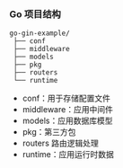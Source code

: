 ### Go 项目结构
```
go-gin-example/
 ├── conf
 ├── middleware
 ├── models
 ├── pkg
 ├── routers
 └── runtime
``` 

- conf：用于存储配置文件
- middleware：应用中间件
- models：应用数据库模型
- pkg：第三方包
- routers 路由逻辑处理
- runtime：应用运行时数据

